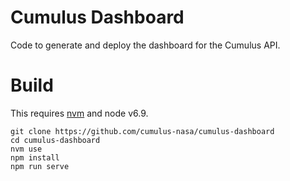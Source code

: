 # Cumulus Dashboard

Code to generate and deploy the dashboard for the Cumulus API.

# Build

This requires [nvm](https://github.com/creationix/nvm) and node v6.9.

```(bash)
git clone https://github.com/cumulus-nasa/cumulus-dashboard
cd cumulus-dashboard
nvm use
npm install
npm run serve
```
